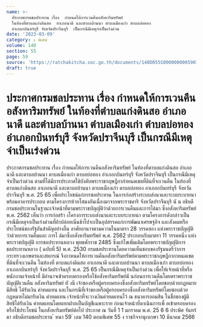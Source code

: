 ```yaml
---
name: >-
  ประกาศกรมชลประทาน เรื่อง  กำหนดให้การเวนคืนอสังหาริมทรัพย์
  ในท้องที่ตำบลแก่งดินสอ  อำเภอนาดี และตำบลบ้านนา ตำบลเมืองเก่า ตำบลบ่อทอง
  อำเภอกบินทร์บุรี จังหวัดปราจีนบุรี  เป็นกรณีมีเหตุจำเป็นเร่งด่วน
date: '2023-03-09'
category: ง พิเศษ
volume: 140
section: 55
page: 59
source: 'https://ratchakitcha.soc.go.th/documents/140D055S0000000005901.pdf'
draft: true
---
```


# ประกาศกรมชลประทาน เรื่อง  กำหนดให้การเวนคืนอสังหาริมทรัพย์ ในท้องที่ตำบลแก่งดินสอ  อำเภอนาดี และตำบลบ้านนา ตำบลเมืองเก่า ตำบลบ่อทอง อำเภอกบินทร์บุรี จังหวัดปราจีนบุรี  เป็นกรณีมีเหตุจำเป็นเร่งด่วน

ประกาศกรมชลประทาน เรื่อง กำหนดให้การเวนคืนอสังหาริมทรัพย์ ในท้องที่ตาบลแก่งดินสอ อำเภอนาดี และตาบลบ้านนา ตาบลเมืองเก่า ตาบลบ่อทอง อำเภอกบินทร์บุรี จังหวัดปราจีนบุรี เป็นกรณีมีเหตุจำเป็นเร่งด่วน ตามที่ได้มีการประกาศใช้บังคับพระราชกฤษฎีกากำหนดเขตที่ดินที่จะเวนคืน ในท้องที่ ตาบลแก่งดินสอ อาเภอนาดี และตาบลบ้านนา ตาบลเมืองเก่า ตาบลบ่อทอง อาเภอกบินทร์บุรี จังหวัดปราจีนบุรี พ.ศ. 25 65 เพื่อประโยชน์แก่การชลประทาน ในการก่อสร้างระบบส่งนาและระบบระบายนา พร้อมอาคารประกอบ ตามโครงการห้วยโสมงอันเนื่องมาจากพระราชดาริ จังหวัดปราจีนบุรี นั น อธิบดีกรมชลประทานในฐานะเจ้าหน้าที่ตามพระราชบัญญัติว่าด้วยการเวนคืนและการได้มา ซึ่งอสังหาริมทรัพย์ พ.ศ. 2562 เห็นว่า การก่อสร้า งโครงการระบบส่งนาและระบบระบายนา ตามโครงการดังกล่าวเป็นกรณีมีเหตุจาเป็นเร่งด่วนที่ถ้าปล่อยเนิ่นช้าไปจะเป็นอุปสรรคแก่การพัฒนาเศรษฐกิจ และสังคมหรือประโยชน์ของรัฐอันสำคัญอย่างอื่น อาศัยอานาจตามความในมาตรา 28 วรรคสอง แห่งพระราชบัญญัติว่าด้วยการเวนคืนและ การไ ด้มาซึ่งอสังหาริมทรัพย์ พ.ศ. 2562 ประกอบกับมาตรา 11 วรรคหนึ่ง แห่งพระราชบัญญัติ การชลประทานหลวง พุทธศักราช 2485 ซึ่งแก้ไขเพิ่มเติมโดยพระราชบัญญัติการชลประทานหลวง ( ฉบับที่ 5) พ.ศ. 2530 กรมชลประทานโดยความเห็นชอบของรัฐมนตรีว่าการกระทรวงเกษตรและสหกรณ์ จึงกาหนดให้การเวนคืนอสังหาริมทรัพย์ตามพระราชกฤษฎีกากาหนดเขตที่ดินที่จะเวนคืน ในท้องที่ ตาบลแก่งดินสอ อาเภอนาดี และตาบลบ้านนา ตาบลเมืองเก่า ตาบลบ่อทอง อาเภอกบินทร์บุรี จังหวัดปราจีนบุรี พ.ศ. 25 65 เป็นกรณีมีเหตุจำเป็นเร่งด่วน เพื่อให้เจ้าหน้าที่หรือพนักงานเจ้าหน้าที่ มีอำนาจเข้าครอบครองหรือใช้อสังหาริมทรัพย์นั นก่อนการเวนคืนโดยตราพระราชบัญญัติเวนคืน อสังหาริมทรัพย์ ทั งนี เจ้าของหรือผู้ครอบครองซึ่งอสังหาริมทรัพย์โดยชอบด้วยกฎหมายมีสิทธิ ได้รับเงิน ค่าทดแทน และในกรณีที่เจ้าของหรือผู้ครอบครองซึ่งอสังหาริมทรัพย์โดยชอบด้วยกฎหมายไม่มารับเงิน ค่าทดแทน เจ้าหน้าที่จะวางเงินค่าทดแทนไว้ ณ ธนาคารออมสิน ในชื่อของผู้มีสิทธิได้รับเงิน ค่าทดแทนโดยแยกฝากเป็นบัญชีเฉพาะราย ก่อนเจ้าหน้าที่ดาเนินการเพื่ อเข้าครอบครองหรือใช้ประโยชน์ ในอสังหาริมทรัพย์ต่อไป ประกาศ ณ วันที่ 1 1 มกราคม พ.ศ. 25 6 6 ประพิศ จันทร์มา อธิบดีกรมชลประทาน ้ หนา 59 ่ เลม 140 ตอนพิเศษ 55 ง ราชกิจจานุเบกษา 10 มีนาคม 2566

